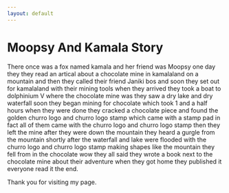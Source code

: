 ```yaml
---
layout: default
---
```



#  Moopsy And Kamala Story

There once was a fox named kamala  and her friend was Moopsy one day they they read an artical about a chocolate 
mine in kamalaland  on a mountain and then they called their friend Janiki bos and soon they set out for kamalaland with their mining tools when they arrived they took a boat
to dolphinium V where the chocolate mine was they saw a dry lake and dry waterfall  soon they began mining for chocolate which took 1 and a half hours
when they were done they cracked a chocolate piece and found the golden churro logo and churro logo stamp which came with a stamp pad in fact all of them came with the churro logo and churro logo stamp then they left the mine after they were down the mountain they heard a gurgle from the mountain shortly after the waterfall and lake were flooded with the churro logo and churro logo stamp making shapes like the mountain they fell from in the chocolate wow they all said they wrote a book next to the chocolate mine about their adventure when they got home they published it everyone read it the end.

Thank you for visiting my page.

